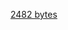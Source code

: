 [2482 bytes](%0A%20%20%20%20%20%20%20%20%0A%20%20%20%20%20%20%20%20http://yui.yahooapis.com/combo?&3.0.0/build/yui/yui-base-min.js&3.0.0/build/oop/oop-min.js&3.0.0/build/yui/yui-later-min.js&3.0.0/build/event-custom/event-custom-min.js&3.0.0/build/event/event-base-min.js&3.0.0/build/dom/dom-min.js&3.0.0/build/event/event-delegate-min.js&3.0.0/build/pluginhost/pluginhost-min.js&3.0.0/build/node/node-min.js&3.0.0/build/event/event-focus-min.js&3.0.0/build/dump/dump-min.js&3.0.0/build/classnamemanager/classnamemanager-min.js&3.0.0/build/attribute/attribute-min.js&3.0.0/build/base/base-min.js&3.0.0/build/widget/widget-min.js&3.0.0/build/substitute/substitute-min.js&3.0.0/build/yui/yui-log-min.js&3.0.0/build/console/console-min.js&3.0.0/build/async-queue/async-queue-min.js&3.0.0/build/plugin/plugin-min.js&3.0.0/build/cache/cache-min.js&3.0.0/build/json/json-min.js&3.0.0/build/queue-promote/queue-promote-min.js&3.0.0/build/datatype/datatype-min.js&3.0.0/build/io/io-min.js&3.0.0/build/history/history-min.js&3.0.0/build/event-simulate/event-simulate-min.js&3.0.0/build/event/event-key-min.js&3.0.0/build/event/event-mouseenter-min.js&3.0.0/build/event/event-mousewheel-min.js&3.0.0/build/event/event-resize-min.js&3.0.0/build/dd/dd-min.js&3.0.0/build/widget/widget-stack-min.js&3.0.0/build/widget/widget-position-min.js&3.0.0/build/widget/widget-position-ext-min.js&3.0.0/build/test/test-min.js&3.0.0/build/stylesheet/stylesheet-min.js&3.0.0/build/slider/slider-min.js&3.0.0/build/dom/selector-css3-min.js&3.0.0/build/profiler/profiler-min.js&3.0.0/build/widget/widget-stdmod-min.js&3.0.0/build/overlay/overlay-min.js&3.0.0/build/node/node-event-simulate-min.js&3.0.0/build/node-focusmanager/node-focusmanager-min.js&3.0.0/build/node-menunav/node-menunav-min.js&3.0.0/build/yui/get-min.js&3.0.0/build/loader/loader-min.js&3.0.0/build/imageloader/imageloader-min.js&3.0.0/build/dataschema/dataschema-min.js&3.0.0/build/datasource/datasource-local-min.js&3.0.0/build/datasource/datasource-arrayschema-min.js&3.0.0/build/datasource/datasource-cache-min.js&3.0.0/build/datasource/datasource-function-min.js&3.0.0/build/datasource/datasource-jsonschema-min.js&3.0.0/build/datasource/datasource-polling-min.js&3.0.0/build/datasource/datasource-get-min.js&3.0.0/build/datasource/datasource-textschema-min.js&3.0.0/build/datasource/datasource-io-min.js&3.0.0/build/datasource/datasource-xmlschema-min.js&3.0.0/build/anim/anim-min.js&3.0.0/build/collection/collection-min.js&3.0.0/build/console/console-filters-min.js&3.0.0/build/cookie/cookie-min.js&3.0.0/build/yui/yui-base-min.js&3.0.0/build/oop/oop-min.js&3.0.0/build/yui/yui-later-min.js&3.0.0/build/event-custom/event-custom-min.js&3.0.0/build/event/event-base-min.js&3.0.0/build/dom/dom-min.js&3.0.0/build/event/event-delegate-min.js&3.0.0/build/pluginhost/pluginhost-min.js&3.0.0/build/node/node-min.js&3.0.0/build/event/event-focus-min.js&3.0.0/build/dump/dump-min.js&3.0.0/build/classnamemanager/classnamemanager-min.js&3.0.0/build/attribute/attribute-min.js&3.0.0/build/base/base-min.js&3.0.0/build/widget/widget-min.js&3.0.0/build/substitute/substitute-min.js&3.0.0/build/yui/yui-log-min.js&3.0.0/build/console/console-min.js&3.0.0/build/async-queue/async-queue-min.js&3.0.0/build/plugin/plugin-min.js&3.0.0/build/cache/cache-min.js&3.0.0/build/json/json-min.js&3.0.0/build/queue-promote/queue-promote-min.js&3.0.0/build/datatype/datatype-min.js&3.0.0/build/io/io-min.js&3.0.0/build/history/history-min.js&3.0.0/build/event-simulate/event-simulate-min.js&3.0.0/build/event/event-key-min.js&3.0.0/build/event/event-mouseenter-min.js&3.0.0/build/event/event-mousewheel-min.js&3.0.0/build/event/event-resize-min.js&3.0.0/build/dd/dd-min.js&3.0.0/build/widget/widget-stack-min.js&3.0.0/build/widget/widget-position-min.js&3.0.0/build/widget/widget-position-ext-min.js&3.0.0/build/test/test-min.js&3.0.0/build/stylesheet/stylesheet-min.js&3.0.0/build/slider/slider-min.js&3.0.0/build/dom/selector-css3-min.js&3.0.0/build/profiler/profiler-min.js&3.0.0/build/widget/widget-stdmod-min.js&3.0.0/build/overlay/overlay-min.js&3.0.0/build/node/node-event-simulate-min.js&3.0.0/build/node-focusmanager/node-focusmanager-min.js&3.0.0/build/node-menunav/node-menunav-min.js&3.0.0/build/yui/get-min.js&3.0.0/build/loader/loader-min.js&3.0.0/build/imageloader/imageloader-min.js&3.0.0/build/dataschema/dataschema-min.js&3.0.0/build/datasource/datasource-local-min.js&3.0.0/build/datasource/datasource-arrayschema-min.js&3.0.0/build/datasource/datasource-cache-min.js&3.0.0/build/datasource/datasource-function-min.js&3.0.0/build/datasource/datasource-jsonschema-min.js&3.0.0/build/datasource/datasource-polling-min.js&3.0.0/build/datasource/datasource-get-min.js&3.0.0/build/datasource/datasource-textschema-min.js&3.0.0/build/datasource/datasource-io-min.js&3.0.0/build/datasource/datasource-xmlschema-min.js&3.0.0/build/anim/anim-min.js&3.0.0/build/collection/collection-min.js&3.0.0/build/console/console-filters-min.js&3.0.0/build/cookie/cookie-min.js&3.0.0/build/yui/yui-base-min.js&3.0.0/build/oop/oop-min.js&3.0.0/build/yui/yui-later-min.js&3.0.0/build/event-custom/event-custom-min.js&3.0.0/build/event/event-base-min.js&3.0.0/build/dom/dom-min.js&3.0.0/build/event/event-delegate-min.js&3.0.0/build/pluginhost/pluginhost-min.js&3.0.0/build/node/node-min.js&3.0.0/build/event/event-focus-min.js&3.0.0/build/dump/dump-min.js&3.0.0/build/classnamemanager/classnamemanager-min.js&3.0.0/build/attribute/attribute-min.js&3.0.0/build/base/base-min.js&3.0.0/build/widget/widget-min.js&3.0.0/build/substitute/substitute-min.js&3.0.0/build/yui/yui-log-min.js&3.0.0/build/console/console-min.js&3.0.0/build/async-queue/async-queue-min.js&3.0.0/build/plugin/plugin-min.js&3.0.0/build/cache/cache-min.js&3.0.0/build/json/json-min.js&3.0.0/build/queue-promote/queue-promote-min.js&3.0.0/build/datatype/datatype-min.js&3.0.0/build/io/io-min.js&3.0.0/build/history/history-min.js&3.0.0/build/event-simulate/event-simulate-min.js&3.0.0/build/event/event-key-min.js&3.0.0/build/event/event-mouseenter-min.js&3.0.0/build/event/event-mousewheel-min.js&3.0.0/build/event/event-resize-min.js&3.0.0/build/dd/dd-min.js&3.0.0/build/widget/widget-stack-min.js&3.0.0/build/widget/widget-position-min.js&3.0.0/build/widget/widget-position-ext-min.js&3.0.0/build/test/test-min.js&3.0.0/build/stylesheet/stylesheet-min.js&3.0.0/build/slider/slider-min.js&3.0.0/build/dom/selector-css3-min.js&3.0.0/build/profiler/profiler-min.js&3.0.0/build/widget/widget-stdmod-min.js&3.0.0/build/overlay/overlay-min.js&3.0.0/build/node/node-event-simulate-min.js&3.0.0/build/node-focusmanager/node-focusmanager-min.js&3.0.0/build/node-menunav/node-menunav-min.js&3.0.0/build/yui/get-min.js&3.0.0/build/loader/loader-min.js&3.0.0/build/imageloader/imageloader-min.js&3.0.0/build/dataschema/dataschema-min.js&3.0.0/build/datasource/datasource-local-min.js&3.0.0/build/datasource/datasource-arrayschema-min.js&3.0.0/build/datasource/datasource-cache-min.js&3.0.0/build/datasource/datasource-function-min.js&3.0.0/build/datasource/datasource-jsonschema-min.js&3.0.0/build/datasource/datasource-polling-min.js&3.0.0/build/datasource/datasource-get-min.js&3.0.0/build/datasource/datasource-textschema-min.js&3.0.0/build/datasource/datasource-io-min.js&3.0.0/build/datasource/datasource-xmlschema-min.js&3.0.0/build/anim/anim-min.js&3.0.0/build/collection/collection-min.js&3.0.0/build/console/console-filters-min.js&3.0.0/build/cookie/cookie-min.js&3.0.0/build/yui/yui-base-min.js&3.0.0/build/oop/oop-min.js&3.0.0/build/yui/yui-later-min.js&3.0.0/build/event-custom/event-custom-min.js&3.0.0/build/event/event-base-min.js&3.0.0/build/dom/dom-min.js&3.0.0/build/event/event-delegate-min.js&3.0.0/build/pluginhost/pluginhost-min.js&3.0.0/build/node/node-min.js&3.0.0/build/event/event-focus-min.js&3.0.0/build/dump/dump-min.js&3.0.0/build/classnamemanager/classnamemanager-min.js&3.0.0/build/attribute/attribute-min.js&3.0.0/build/base/base-min.js&3.0.0/build/widget/widget-min.js&3.0.0/build/substitute/substitute-min.js&3.0.0/build/yui/yui-log-min.js&3.0.0/build/console/console-min.js&3.0.0/build/async-queue/async-queue-min.js&3.0.0/build/plugin/plugin-min.js&3.0.0/build/cache/cache-min.js&3.0.0/build/json/json-min.js&3.0.0/build/queue-promote/queue-promote-min.js&3.0.0/build/datatype/datatype-min.js&3.0.0/build/io/io-min.js&3.0.0/build/history/history-min.js&3.0.0/build/event-simulate/event-simulate-min.js&3.0.0/build/event/event-key-min.js&3.0.0/build/event/event-mouseenter-min.js&3.0.0/build/event/event-mousewheel-min.js&3.0.0/build/event/event-resize-min.js&3.0.0/build/dd/dd-min.js&3.0.0/build/widget/widget-stack-min.js&3.0.0/build/widget/widget-position-min.js&3.0.0/build/widget/widget-position-ext-min.js&3.0.0/build/test/test-min.js&3.0.0/build/stylesheet/stylesheet-min.js&3.0.0/build/slider/slider-min.js&3.0.0/build/dom/selector-css3-min.js&3.0.0/build/profiler/profiler-min.js&3.0.0/build/widget/widget-stdmod-min.js&3.0.0/build/overlay/overlay-min.js&3.0.0/build/node/node-event-simulate-min.js&3.0.0/build/node-focusmanager/node-focusmanager-min.js&3.0.0/build/node-menunav/node-menunav-min.js&3.0.0/build/yui/get-min.js&3.0.0/build/loader/loader-min.js&3.0.0/build/imageloader/imageloader-min.js&3.0.0/build/dataschema/dataschema-min.js&3.0.0/build/datasource/datasource-local-min.js&3.0.0/build/datasource/datasource-arrayschema-min.js&3.0.0/build/datasource/datasource-cache-min.js&3.0.0/build/datasource/datasource-function-min.js&3.0.0/build/datasource/datasource-jsonschema-min.js&3.0.0/build/datasource/datasource-polling-min.js&3.0.0/build/datasource/datasource-get-min.js&3.0.0/build/datasource/datasource-textschema-min.js&3.0.0/build/datasource/datasource-io-min.js&3.0.0/build/datasource/datasource-xmlschema-min.js&3.0.0/build/anim/anim-min.js&3.0.0/build/collection/collection-min.js&3.0.0/build/console/console-filters-min.js&3.0.0/build/cookie/cookie-min.js%20%0A%0A%20%20%20%20%20%20%20%20)
